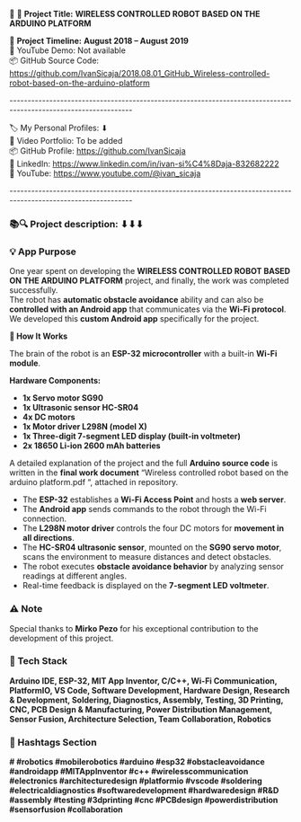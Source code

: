 🧾 🎯 **Project Title:** **WIRELESS CONTROLLED ROBOT BASED ON THE ARDUINO PLATFORM**

📅 **Project Timeline:** **August 2018 – August 2019**  
🎥 YouTube Demo: Not available  
📦 GitHub Source Code: <https://github.com/IvanSicaja/2018.08.01_GitHub_Wireless-controlled-robot-based-on-the-arduino-platform>

\----------------------------------------------------------------------------------------------------------------

🏷️ My Personal Profiles: ⬇︎  
🎥 Video Portfolio: To be added  
📦 GitHub Profile: <https://github.com/IvanSicaja>  
🔗 LinkedIn: <https://www.linkedin.com/in/ivan-si%C4%8Daja-832682222>  
🎥 YouTube: <https://www.youtube.com/@ivan_sicaja>

\----------------------------------------------------------------------------------------------------------------

### 📚🔍 Project description: ⬇︎⬇︎⬇︎

### 💡 App Purpose

One year spent on developing the **WIRELESS CONTROLLED ROBOT BASED ON THE ARDUINO PLATFORM** project, and finally, the work was completed successfully.  
The robot has **automatic obstacle avoidance** ability and can also be **controlled with an Android app** that communicates via the **Wi-Fi protocol**.  
We developed this **custom Android app** specifically for the project.

**🧠 How It Works**

The brain of the robot is an **ESP-32 microcontroller** with a built-in **Wi-Fi module**.

**Hardware Components:**

- **1x Servo motor SG90**
- **1x Ultrasonic sensor HC-SR04**
- **4x DC motors**
- **1x Motor driver L298N (model X)**
- **1x Three-digit 7-segment LED display (built-in voltmeter)**
- **2x 18650 Li-ion 2600 mAh batteries**

A detailed explanation of the project and the full **Arduino source code** is written in the **final work document** “Wireless controlled robot based on the arduino platform.pdf “, attached in repository.

- The **ESP-32** establishes a **Wi-Fi Access Point** and hosts a **web server**.
- The **Android app** sends commands to the robot through the Wi-Fi connection.
- The **L298N motor driver** controls the four DC motors for **movement in all directions**.
- The **HC-SR04 ultrasonic sensor**, mounted on the **SG90 servo motor**, scans the environment to measure distances and detect obstacles.
- The robot executes **obstacle avoidance behavior** by analyzing sensor readings at different angles.
- Real-time feedback is displayed on the **7-segment LED voltmeter**.

### ⚠️ Note

Special thanks to **Mirko Pezo** for his exceptional contribution to the development of this project.

### 🔧 Tech Stack

**Arduino IDE, ESP-32, MIT App Inventor, C/C++, Wi-Fi Communication, PlatformIO, VS Code, Software Development, Hardware Design, Research & Development, Soldering, Diagnostics, Assembly, Testing, 3D Printing, CNC, PCB Design & Manufacturing, Power Distribution Management, Sensor Fusion, Architecture Selection, Team Collaboration, Robotics**

### 📣 Hashtags Section

**\# #robotics #mobilerobotics #arduino #esp32 #obstacleavoidance #androidapp #MITAppInventor #c++ #wirelesscommunication #electronics #architecturedesign #platformio #vscode #soldering #electricaldiagnostics #softwaredevelopment #hardwaredesign #R&D #assembly #testing #3dprinting #cnc #PCBdesign #powerdistribution #sensorfusion #collaboration**
